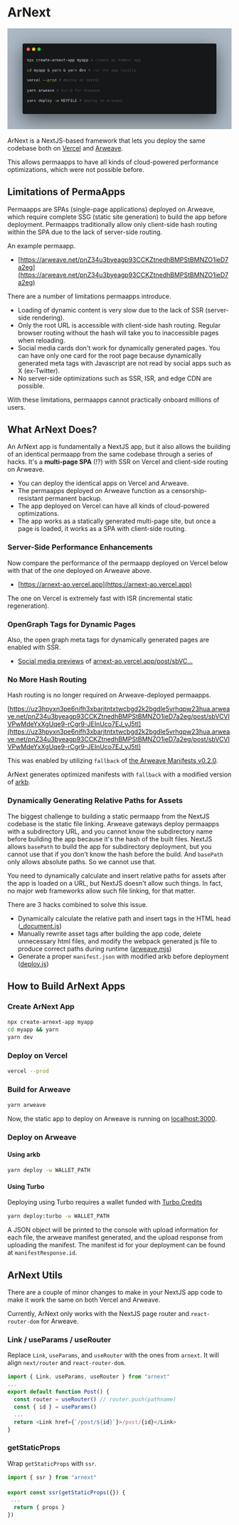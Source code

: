 # ArNext

![](./assets/quick-start.png)

ArNext is a NextJS-based framework that lets you deploy the same codebase both on [Vercel](https://vercel.com) and [Arweave](https://arweave.org).

This allows permaapps to have all kinds of cloud-powered performance optimizations, which were not possible before.

## Limitations of PermaApps

Permaapps are SPAs (single-page applications) deployed on Arweave, which require complete SSG (static site generation) to build the app before deployment. Permaapps traditionally allow only client-side hash routing within the SPA due to the lack of server-side routing.

An example permaapp.

- [https://arweave.net/pnZ34u3byeagp93CCKZtnedhBMPStBMNZO1ieD7a2eg](https://arweave.net/pnZ34u3byeagp93CCKZtnedhBMPStBMNZO1ieD7a2eg)


There are a number of limitations permaapps introduce.

- Loading of dynamic content is very slow due to the lack of SSR (server-side rendering).
- Only the root URL is accessible with client-side hash routing. Regular browser routing without the hash will take you to inaccessible pages when reloading.
- Social media cards don't work for dynamically generated pages. You can have only one card for the root page because dynamically generated meta tags with Javascript are not read by social apps such as X (ex-Twitter).
- No server-side optimizations such as SSR, ISR, and edge CDN are possible.

With these limitations, permaapps cannot practically onboard millions of users.

## What ArNext Does?

An ArNext app is fundamentally a NextJS app, but it also allows the building of an identical permaapp from the same codebase through a series of hacks. It's a **multi-page SPA** (!?) with SSR on Vercel and client-side routing on Arweave.

- You can deploy the identical apps on Vercel and Arweave.
- The permaapps deployed on Arweave function as a censorship-resistant permanent backup.
- The app deployed on Vercel can have all kinds of cloud-powered optimizations.
- The app works as a statically generated multi-page site, but once a page is loaded, it works as a SPA with client-side routing.

### Server-Side Performance Enhancements

Now compare the performance of the permaapp deployed on Vercel below with that of the one deployed on Arweave above.

- [https://arnext-ao.vercel.app](https://arnext-ao.vercel.app)

The one on Vercel is extremely fast with ISR (incremental static regeneration). 

### OpenGraph Tags for Dynamic Pages

Also, the open graph meta tags for dynamically generated pages are enabled with SSR.

- [Social media previews](https://www.opengraph.xyz/url/https%3A%2F%2Farnext-ao.vercel.app%2Fpost%2FsbVCVIVPwMdeYxXgUqe9-rCgr9-JEInUco7EJ_yJ5tI) of [arnext-ao.vercel.app/post/sbVC...](https://arnext-ao.vercel.app/post/sbVCVIVPwMdeYxXgUqe9-rCgr9-JEInUco7EJ_yJ5tI)


### No More Hash Routing

Hash routing is no longer required on Arweave-deployed permaapps.

[https://uz3hpyxn3pe6nifh3xbarjtntxtwcbgd2k2bgdle5vrhqpw23hua.arweave.net/pnZ34u3byeagp93CCKZtnedhBMPStBMNZO1ieD7a2eg/post/sbVCVIVPwMdeYxXgUqe9-rCgr9-JEInUco7EJ_yJ5tI](https://uz3hpyxn3pe6nifh3xbarjtntxtwcbgd2k2bgdle5vrhqpw23hua.arweave.net/pnZ34u3byeagp93CCKZtnedhBMPStBMNZO1ieD7a2eg/post/sbVCVIVPwMdeYxXgUqe9-rCgr9-JEInUco7EJ_yJ5tI)

This was enabled by utilizing `fallback` of [the Arweave Manifests v0.2.0](https://ar-io.github.io/docs/manifests/).

ArNext generates optimized manifests with `fallback` with a modified version of [arkb](https://github.com/textury/arkb).


### Dynamically Generating Relative Paths for Assets

The biggest challenge to building a static permaapp from the NextJS codebase is the static file linking. Arweave gateways deploy permaapps with a subdirectory URL, and you cannot know the subdirectory name before building the app because it's the hash of the built files. NextJS allows `basePath` to build the app for subdirectory deployment, but you cannot use that if you don't know the hash before the build. And `basePath` only allows absolute paths. So we cannot use that.

You need to dynamically calculate and insert relative paths for assets after the app is loaded on a URL, but NextJS doesn't allow such things. In fact, no major web frameworks allow such file linking, for that matter.

There are 3 hacks combined to solve this issue.

- Dynamically calculate the relative path and insert tags in the HTML head ([_document.js](./pages/_document.js))
- Manually rewrite asset tags after building the app code, delete unnecessary html files, and modify the webpack generated js file to produce correct paths during runtime ([arweave.mjs](./arweave.mjs))
- Generate a proper `manifest.json` with modified arkb before deployment ([deploy.js](./arkb/bin/lib/deploy.js))


## How to Build ArNext Apps

### Create ArNext App

```bash
npx create-arnext-app myapp
cd myapp && yarn
yarn dev
```

### Deploy on Vercel

```bash
vercel --prod
```

### Build for Arweave

```bash
yarn arweave
```

Now, the static app to deploy on Arweave is running on [localhost:3000](http://localhost:3000).

### Deploy on Arweave

#### Using arkb

```bash
yarn deploy -w WALLET_PATH
```

#### Using Turbo

Deploying using Turbo requires a wallet funded with [Turbo Credits](https://docs.ardrive.io/docs/turbo/credits/)

```bash
yarn deploy:turbo -w WALLET_PATH
```

A JSON object will be printed to the console with upload information for each file, the arweave manifest generated, and the upload response from uploading the manifest. The manifest id for your deployment can be found at `manifestResponse.id`.

## ArNext Utils

There are a couple of minor changes to make in your NextJS app code to make it work the same on both Vercel and Arweave.

Currently, ArNext only works with the NextJS page router and `react-router-dom` for Arweave.


### Link / useParams / useRouter

Replace `Link`, `useParams`, and `useRouter` with the ones from `arnext`. It will align `next/router` and `react-router-dom`.

```js
import { Link, useParams, useRouter } from "arnext"
...
export default function Post() {
  const router = useRouter() // router.push(pathname)
  const { id } = useParams()
  ...
  return <Link href={`/post/${id}`}>/post/{id}</Link>
}
```

### getStaticProps


Wrap `getStaticProps` with `ssr`.

```js
import { ssr } from "arnext"

export const ssr(getStaticProps({}) {
 ...
  return { props }
})
```

